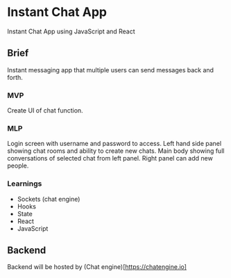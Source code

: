 # Instant Chat App
Instant Chat App using JavaScript and React 

## Brief  

Instant messaging app that multiple users can send messages back and forth. 

### MVP 

Create UI of chat function. 

### MLP

Login screen with username and password to access. 
Left hand side panel showing chat rooms and ability to create new chats.
Main body showing full conversations of selected chat from left panel. 
Right panel can add new people. 

### Learnings

- Sockets (chat engine) 
- Hooks 
- State
- React 
- JavaScript

## Backend

Backend will be hosted by (Chat engine)[https://chatengine.io]

